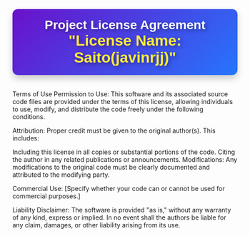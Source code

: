 
                                                                                                                
<h1 
  align="center" 
  style="
    font-family: 'Poppins', sans-serif; 
    color: #ffffff; 
    background: linear-gradient(135deg, #6a11cb 0%, #2575fc 100%); 
    padding: 20px; 
    border-radius: 12px; 
    text-shadow: 3px 3px 8px rgba(0, 0, 0, 0.4); 
    box-shadow: 0 8px 15px rgba(0, 0, 0, 0.2);
    margin: 20px auto;
    display: inline-block;
  ">
  Project License Agreement
  <br>
  <span style="font-size: 1.2em; color: #ffeb3b;">
    "License Name: Saito(javinrjj)"
  </span>
</h1>

Terms of Use
Permission to Use:
This software and its associated source code files are provided under the terms of this license, allowing individuals to use, modify, and distribute the code freely under the following conditions.

Attribution:
Proper credit must be given to the original author(s). This includes:

Including this license in all copies or substantial portions of the code.
Citing the author in any related publications or announcements.
Modifications:
Any modifications to the original code must be clearly documented and attributed to the modifying party.

Commercial Use:
[Specify whether your code can or cannot be used for commercial purposes.]

Liability Disclaimer:
The software is provided "as is," without any warranty of any kind, express or implied. In no event shall the authors be liable for any claim, damages, or other liability arising from its use.

